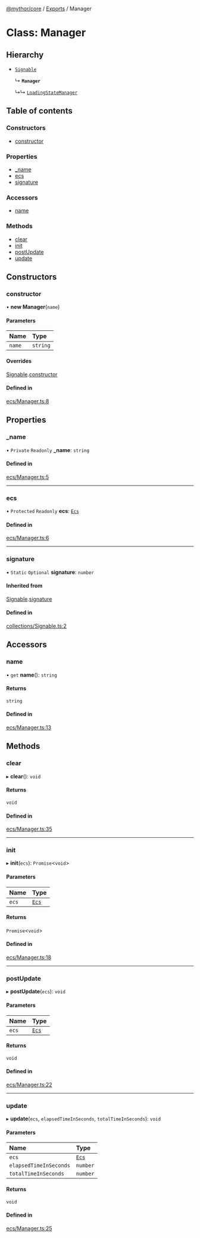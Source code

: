 [@mythor/core](../README.md) / [Exports](../modules.md) / Manager

# Class: Manager

## Hierarchy

- [`Signable`](Signable.md)

  ↳ **`Manager`**

  ↳↳ [`LoadingStateManager`](LoadingStateManager.md)

## Table of contents

### Constructors

- [constructor](Manager.md#constructor)

### Properties

- [\_name](Manager.md#_name)
- [ecs](Manager.md#ecs)
- [signature](Manager.md#signature)

### Accessors

- [name](Manager.md#name)

### Methods

- [clear](Manager.md#clear)
- [init](Manager.md#init)
- [postUpdate](Manager.md#postupdate)
- [update](Manager.md#update)

## Constructors

### constructor

• **new Manager**(`name`)

#### Parameters

| Name | Type |
| :------ | :------ |
| `name` | `string` |

#### Overrides

[Signable](Signable.md).[constructor](Signable.md#constructor)

#### Defined in

[ecs/Manager.ts:8](https://github.com/desaintvincent/mythor/blob/8675b4d/packages/core/src/ecs/Manager.ts#L8)

## Properties

### \_name

• `Private` `Readonly` **\_name**: `string`

#### Defined in

[ecs/Manager.ts:5](https://github.com/desaintvincent/mythor/blob/8675b4d/packages/core/src/ecs/Manager.ts#L5)

___

### ecs

• `Protected` `Readonly` **ecs**: [`Ecs`](Ecs.md)

#### Defined in

[ecs/Manager.ts:6](https://github.com/desaintvincent/mythor/blob/8675b4d/packages/core/src/ecs/Manager.ts#L6)

___

### signature

▪ `Static` `Optional` **signature**: `number`

#### Inherited from

[Signable](Signable.md).[signature](Signable.md#signature)

#### Defined in

[collections/Signable.ts:2](https://github.com/desaintvincent/mythor/blob/8675b4d/packages/core/src/collections/Signable.ts#L2)

## Accessors

### name

• `get` **name**(): `string`

#### Returns

`string`

#### Defined in

[ecs/Manager.ts:13](https://github.com/desaintvincent/mythor/blob/8675b4d/packages/core/src/ecs/Manager.ts#L13)

## Methods

### clear

▸ **clear**(): `void`

#### Returns

`void`

#### Defined in

[ecs/Manager.ts:35](https://github.com/desaintvincent/mythor/blob/8675b4d/packages/core/src/ecs/Manager.ts#L35)

___

### init

▸ **init**(`ecs`): `Promise`<`void`\>

#### Parameters

| Name | Type |
| :------ | :------ |
| `ecs` | [`Ecs`](Ecs.md) |

#### Returns

`Promise`<`void`\>

#### Defined in

[ecs/Manager.ts:18](https://github.com/desaintvincent/mythor/blob/8675b4d/packages/core/src/ecs/Manager.ts#L18)

___

### postUpdate

▸ **postUpdate**(`ecs`): `void`

#### Parameters

| Name | Type |
| :------ | :------ |
| `ecs` | [`Ecs`](Ecs.md) |

#### Returns

`void`

#### Defined in

[ecs/Manager.ts:22](https://github.com/desaintvincent/mythor/blob/8675b4d/packages/core/src/ecs/Manager.ts#L22)

___

### update

▸ **update**(`ecs`, `elapsedTimeInSeconds`, `totalTimeInSeconds`): `void`

#### Parameters

| Name | Type |
| :------ | :------ |
| `ecs` | [`Ecs`](Ecs.md) |
| `elapsedTimeInSeconds` | `number` |
| `totalTimeInSeconds` | `number` |

#### Returns

`void`

#### Defined in

[ecs/Manager.ts:25](https://github.com/desaintvincent/mythor/blob/8675b4d/packages/core/src/ecs/Manager.ts#L25)
